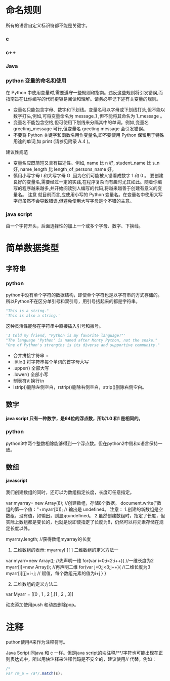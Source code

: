 # 命名规则
所有的语言自定义标识符都不能是关键字。
### c

### c++
 
### Java

### python 变量的命名和使用

在 Python 中使用变量时,需要遵守一些规则和指南。违反这些规则将引发错误,而指南旨在让你编写的代码更容易阅读和理解。请务必牢记下述有关变量的规则。

- 变量名只能包含字母、数字和下划线。变量名可以字母或下划线打头,但不能以数字打头,例如,可将变量命名为 message_1 ,但不能将其命名为 1_message 。
- 变量名不能包含空格,但可使用下划线来分隔其中的单词。例如,变量名 greeting_message 可行,但变量名 greeting message 会引发错误。
- 不要将 Python 关键字和函数名用作变量名,即不要使用 Python 保留用于特殊用途的单词,如 print (请参见附录 A.4 )。

建议性规范
- 变量名应既简短又具有描述性。例如, name 比 n 好, student_name 比 s_n 好, name_length 比 length_of_persons_name 好。
- 慎用小写字母 l 和大写字母 O ,因为它们可能被人错看成数字 1 和 0 。
要创建良好的变量名,需要经过一定的实践,在程序复杂而有趣时尤其如此。随着你编写的程序越来越多,并开始阅读别人编写的代码,将越来越善于创建有意义的变量名。
注意  就目前而言,应使用小写的 Python 变量名。在变量名中使用大写字母虽然不会导致错误,但避免使用大写字母是个不错的主意。

### java script 
由一个字符开头，后面选择性的加上一个或多个字母、数字、下换线。 


# 简单数据类型
## 字符串
### python
python中没有单个字符的数据结构，即使单个字符也是以字符串的方式存储的。所以Python不在区分单引号和双引号，用引号括起来的都是字符串。
```python
"This is a string."
'This is also a string.'
```
这种灵活性能够在字符串中直接插入引号和撇号。
```python
'I told my friend, "Python is my favorite language!"'
"The language 'Python' is named after Monty Python, not the snake."
"One of Python's strengths is its diverse and supportive community."
```

- 合并拼接字符串 +
- .title() 将字符串每个单词的首字母大写
- .upper() 全部大写
- .lower() 全部小写
- 制表符\t 换行\n 
- lstrip()删除左侧空白，rstrip()删除右侧空白，strip()删除右侧空白。

## 数字

#### java script 只有一种数字，是64位的浮点数，所以1.0 和1 是相同的。 
### python
python3中两个整数相除能够得到一个浮点数。但在python2中侧和c语言保持一致。

## 数组
#### javascript
我们创建数组的同时，还可以为数组指定长度，长度可任意指定。

var myarray= new Array(8); //创建数组，存储8个数据。
document.write("数组的第一个值："+myarr[0]); // 输出是 undefined。
注意：
1.创建的新数组是空数组，没有值，如输出，则显示undefined。
2.虽然创建数组时，指定了长度，但实际上数组都是变长的，也就是说即使指定了长度为8，仍然可以将元素存储在规定长度以外。

myarray.length; //获得数组myarray的长度
1. 二维数组的表示: myarray[ ][ ]
 二维数组的定义方法一

var myarr=new Array();  //先声明一维 
for(var i=0;i<2;i++){   //一维长度为2
   myarr[i]=new Array();  //再声明二维 
   for(var j=0;j<3;j++){   //二维长度为3
   myarr[i][j]=i+j;   // 赋值，每个数组元素的值为i+j
   }
 }
 
2. 二维数组的定义方法二

var Myarr = [[0 , 1 , 2 ],[1 , 2 , 3]]

动态添加使用push 和动态删除pop。
# 注释
puthon使用#来作为注释符号。

Java Script 同java 和 c 一样。但是java script的块注释/**/字符也可能出现在正则表达式中，所以用快注释来注释代码是不安全的，建议使用// 代替。例如：
```javascript
/*
var rm_a = /a*/.match(s);
```



